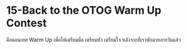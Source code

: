 # 15-Back to the OTOG Warm Up Contest
คือคอนเทส Warm Up เพื่อให้เตรียมมือ เตรียมหัว เตรียมใจ หลังจากที่เราพักมาหลายวันแล้ว
